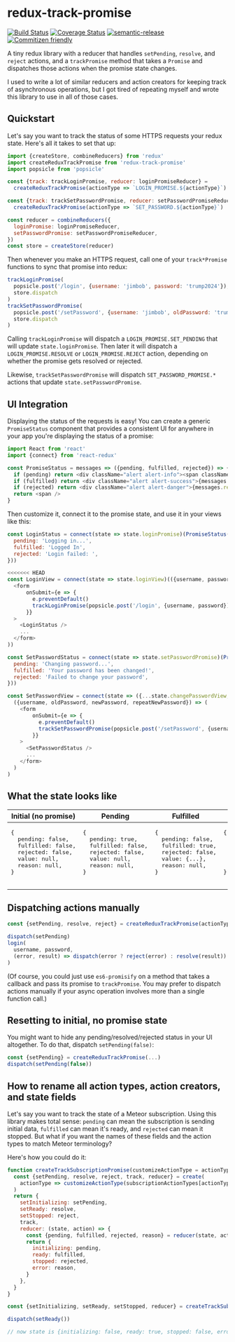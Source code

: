 # redux-track-promise

[![Build Status](https://travis-ci.org/jedwards1211/redux-track-promise.svg?branch=master)](https://travis-ci.org/jedwards1211/redux-track-promise)
[![Coverage Status](https://codecov.io/gh/jedwards1211/redux-track-promise/branch/master/graph/badge.svg)](https://codecov.io/gh/jedwards1211/redux-track-promise)
[![semantic-release](https://img.shields.io/badge/%20%20%F0%9F%93%A6%F0%9F%9A%80-semantic--release-e10079.svg)](https://github.com/semantic-release/semantic-release)
[![Commitizen friendly](https://img.shields.io/badge/commitizen-friendly-brightgreen.svg)](http://commitizen.github.io/cz-cli/)

A tiny redux library with a reducer that handles `setPending`, `resolve`, and `reject` actions, and a `trackPromise`
method that takes a `Promise` and dispatches those actions when the promise state changes.

I used to write a lot of similar reducers and action creators for keeping track of asynchronous operations, but I got
tired of repeating myself and wrote this library to use in all of those cases.

## Quickstart

Let's say you want to track the status of some HTTPS requests your redux state.  Here's all it takes to set that up:

```js
import {createStore, combineReducers} from 'redux'
import createReduxTrackPromise from 'redux-track-promise'
import popsicle from 'popsicle'

const {track: trackLoginPromise, reducer: loginPromiseReducer} =
  createReduxTrackPromise(actionType => `LOGIN_PROMISE.${actionType}`)

const {track: trackSetPasswordPromise, reducer: setPasswordPromiseReducer} =
  createReduxTrackPromise(actionType => `SET_PASSWORD.${actionType}`)

const reducer = combineReducers({
  loginPromise: loginPromiseReducer,
  setPasswordPromise: setPasswordPromiseReducer,
})
const store = createStore(reducer)
```

Then whenever you make an HTTPS request, call one of your `track*Promise` functions to sync that promise into redux:

```js
trackLoginPromise(
  popsicle.post('/login', {username: 'jimbob', password: 'trump2024'}),
  store.dispatch
)
trackSetPasswordPromise(
  popsicle.post('/setPassword', {username: 'jimbob', oldPassword: 'trump2024', password: 'lordcuckifer'}),
  store.dispatch
)
```

Calling `trackLoginPromise` will dispatch a `LOGIN_PROMISE.SET_PENDING` that will update `state.loginPromise`.
Then later it will dispatch a `LOGIN_PROMISE.RESOLVE` or `LOGIN_PROMISE.REJECT` action, depending on whether the promise
gets resolved or rejected.

Likewise, `trackSetPasswordPromise` will dispatch `SET_PASSWORD_PROMISE.*` actions that update
`state.setPasswordPromise`.

## UI Integration

Displaying the status of the requests is easy!  You can create a generic `PromiseStatus` component that
provides a consistent UI for anywhere in your app you're displaying the status of a promise:

```js
import React from 'react'
import {connect} from 'react-redux'

const PromiseStatus = messages => ({pending, fulfilled, rejected}) => {
  if (pending) return <div className="alert alert-info"><span className="spinner"> {messages.pending}</div>
  if (fulfilled) return <div className="alert alert-success">{messages.fulfilled}</div>
  if (rejected) return <div className="alert alert-danger">{messages.rejected} {reason.message}</div>
  return <span />
}
```

Then customize it, connect it to the promise state, and use it in your views like this:

```js
const LoginStatus = connect(state => state.loginPromise)(PromiseStatus({
  pending: 'Logging in...',
  fulfilled: 'Logged In',
  rejected: 'Login failed: ',
}))

<<<<<<< HEAD
const LoginView = connect(state => state.loginView)(({username, password, dispatch}) => (
  <form
      onSubmit={e => {
        e.preventDefault()
        trackLoginPromise(popsicle.post('/login', {username, password}), dispatch)
      }}
  >
    <LoginStatus />
    ...
  </form>
))

const SetPasswordStatus = connect(state => state.setPasswordPromise)(PromiseStatus({
  pending: 'Changing password...',
  fulfilled: 'Your password has been changed!',
  rejected: 'Failed to change your password',
}))

const SetPasswordView = connect(state => ({...state.changePasswordView, username: state.username}))(
  ({username, oldPassword, newPassword, repeatNewPassword}) => (
    <form
        onSubmit={e => {
          e.preventDefault()
          trackSetPasswordPromise(popsicle.post('/setPassword', {username, oldPassword, newPassword}), store.dispatch)
        }}
    >
      <SetPasswordStatus />
      ...
    </form>
  )
)
```

## What the state looks like

<table>
  <thead>
    <tr>
      <th>Initial (no promise)</th>
      <th>Pending</th>
      <th>Fulfilled</th>
      <th>Rejected</th>
    </tr>
  </thead>
  <tbody>
    <tr>
      <td>
        <div class="highlight highlight-source-js"><pre>
{
  pending: false,
  fulfilled: false,
  rejected: false,
  value: null,
  reason: null,
}
        </pre></div>
      </td>
      <td>
        <div class="highlight highlight-source-js"><pre>
{
  pending: true,
  fulfilled: false,
  rejected: false,
  value: null,
  reason: null,
}
        </pre></div>
      </td>
      <td>
        <div class="highlight highlight-source-js"><pre>
{
  pending: false,
  fulfilled: true,
  rejected: false,
  value: {...},
  reason: null,
}
        </pre></div>
      </td>
      <td>
        <div class="highlight highlight-source-js"><pre>
{
  pending: false,
  fulfilled: false,
  rejected: true,
  value: null,
  reason: Error(...),
}
        </pre></div>
      </td>
    </tr>
  </tbody>
</table>

## Dispatching actions manually

```js
const {setPending, resolve, reject} = createReduxTrackPromise(actionType => `LOGIN_PROMISE.${actionType}`)

dispatch(setPending)
login(
  username, password,
  (error, result) => dispatch(error ? reject(error) : resolve(result))
)
```

(Of course, you could just use `es6-promisify` on a method that takes a callback and pass its promise to
`trackPromise`.  You may prefer to dispatch actions manually if your async operation involves more than a single
function call.)

## Resetting to initial, no promise state

You might want to hide any pending/resolved/rejected status in your UI altogether.
To do that, dispatch `setPending(false)`:

```js
const {setPending} = createReduxTrackPromise(...)
dispatch(setPending(false))
```

## How to rename all action types, action creators, and state fields

Let's say you want to track the state of a Meteor subscription.  Using this library makes total sense: `pending`
can mean the subscription is sending initial data, `fulfilled` can mean it's ready, and `rejected` can mean it stopped.
But what if you want the names of these fields and the action types to match Meteor terminology?

Here's how you could do it:

```js
function createTrackSubscriptionPromise(customizeActionType = actionType => actionType) {
  const {setPending, resolve, reject, track, reducer} = create(
    actionType => customizeActionType(subscriptionActionTypes[actionType])
  )
  return {
    setInitializing: setPending,
    setReady: resolve,
    setStopped: reject,
    track,
    reducer: (state, action) => {
      const {pending, fulfilled, rejected, reason} = reducer(state, action)
      return {
        initializing: pending,
        ready: fulfilled,
        stopped: rejected,
        error: reason,
      }
    },
  }
}

const {setInitializing, setReady, setStopped, reducer} = createTrackSubscriptionPromise(actionType => `@@test/${actionType}`)

dispatch(setReady())

// now state is {initializing: false, ready: true, stopped: false, error: null}
```
